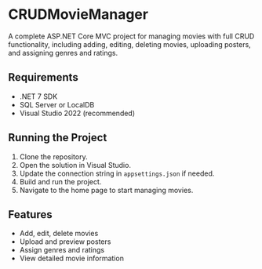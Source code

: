 # CRUDMovieManager

A complete ASP.NET Core MVC project for managing movies with full CRUD functionality, including adding, editing, deleting movies, uploading posters, and assigning genres and ratings.

## Requirements
- .NET 7 SDK
- SQL Server or LocalDB
- Visual Studio 2022 (recommended)

## Running the Project
1. Clone the repository.
2. Open the solution in Visual Studio.
3. Update the connection string in `appsettings.json` if needed.
4. Build and run the project.
5. Navigate to the home page to start managing movies.

## Features
- Add, edit, delete movies
- Upload and preview posters
- Assign genres and ratings
- View detailed movie information

